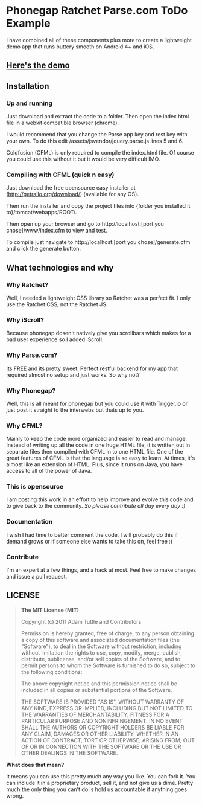 # Phonegap Ratchet Parse.com ToDo Example

I have combined all of these components plus more to create a lightweight demo app that runs buttery smooth on Android 4+ and iOS.

## [Here's the demo](http://outerplex.com/Phonegap-Ratchet-Parse.com-ToDo-Example "Did I mention it's awesome!")

## Installation

### Up and running

Just download and extract the code to a folder. Then open the index.html file in a webkit compatible browser (chrome).

I would recommend that you change the Parse app key and rest key with your own. To do this edit /assets/jsvendor/jquery.parse.js lines 5 and 6.

Coldfusion (CFML) is only required to compile the index.html file. Of course you could use this without it but it would be very difficult IMO.

### Compiling with CFML (quick n easy)

Just download the free opensource easy installer at (http://getrailo.org/download/) (available for any OS). 

Then run the installer and copy the project files into {folder you installed it to}/tomcat/webapps/ROOT/. 

Then open up your browser and go to http://localhost:[port you chose]/www/index.cfm to view and test. 

To compile just navigate to http://localhost:[port you chose]/generate.cfm and click the generate button.

## What technologies and why

### Why Ratchet?

Well, I needed a lightweight CSS library so Ratchet was a perfect fit. I only use the Ratchet CSS, not the Ratchet JS.

### Why iScroll?

Because phonegap dosen't natively give you scrollbars which makes for a bad user experience so I added iScroll.

### Why Parse.com?

Its FREE and its pretty sweet. Perfect restful backend for my app that required almost no setup and just works. So why not?

### Why Phonegap? 

Well, this is all meant for phonegap but you could use it with Trigger.io or just post it straight to the interwebs but thats up to you.

### Why CFML?

Mainly to keep the code more organized and easier to read and manage. Instead of writing up all the code in one huge HTML file, it is written out in separate files then compiled with CFML in to one HTML file. One of the great features of CFML is that the language is so easy to learn. At times, it's almost like an extension of HTML. Plus, since it runs on Java, you have access to all of the power of Java.

### This is opensource

I am posting this work in an effort to help improve and evolve this code and to give back to the community. *So please contribute all day every day :)*

### Documentation

I wish I had time to better comment the code, I will probably do this if demand grows or if someone else wants to take this on, feel free :)

### Contribute

I'm an expert at a few things, and a hack at most. Feel free to make changes and issue a pull request.

## LICENSE

>**The MIT License (MIT)**
>
>Copyright (c) 2011 Adam Tuttle and Contributors
>
>Permission is hereby granted, free of charge, to any person obtaining a copy of this software and associated documentation files (the "Software"), to deal in the Software without restriction, including without limitation the rights to use, copy, modify, merge, publish, distribute, sublicense, and/or sell copies of the Software, and to permit persons to whom the Software is furnished to do so, subject to the following conditions:
>
>The above copyright notice and this permission notice shall be included in all copies or substantial portions of the Software.
>
>THE SOFTWARE IS PROVIDED "AS IS", WITHOUT WARRANTY OF ANY KIND, EXPRESS OR IMPLIED, INCLUDING BUT NOT LIMITED TO THE WARRANTIES OF MERCHANTABILITY, FITNESS FOR A PARTICULAR PURPOSE AND NONINFRINGEMENT. IN NO EVENT SHALL THE AUTHORS OR COPYRIGHT HOLDERS BE LIABLE FOR ANY CLAIM, DAMAGES OR OTHER LIABILITY, WHETHER IN AN ACTION OF CONTRACT, TORT OR OTHERWISE, ARISING FROM, OUT OF OR IN CONNECTION WITH THE SOFTWARE OR THE USE OR OTHER DEALINGS IN THE SOFTWARE.

**What does that mean?**

It means you can use this pretty much any way you like. You can fork it. You can include it in a proprietary product, sell it, and not give us a dime. Pretty much the only thing you can't do is hold us accountable if anything goes wrong.
